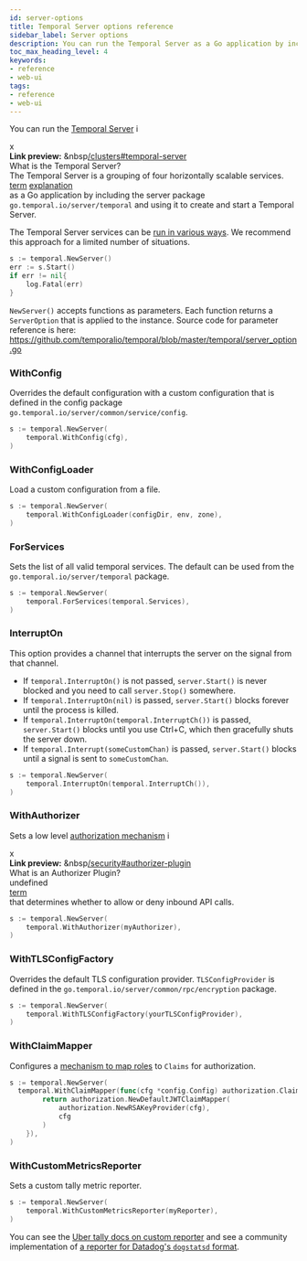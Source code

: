 ```yaml
---
id: server-options
title: Temporal Server options reference
sidebar_label: Server options
description: You can run the Temporal Server as a Go application by including the server package `go.temporal.io/server/temporal` and using it to create and start a Temporal Server.
toc_max_heading_level: 4
keywords:
- reference
- web-ui
tags:
- reference
- web-ui
---
```


<!-- THIS FILE IS GENERATED. DO NOT EDIT THIS FILE DIRECTLY -->

You can run the [Temporal Server](/clusters#temporal-server) <span id="i-0ded6b92-779f-43cd-a62f-8c4877a9e9f8" class="clickable-i clickable-link-preview">i</span><div id="preview-modal-0ded6b92-779f-43cd-a62f-8c4877a9e9f8" class="preview-modal"><div class="modal-header"><div id="x-0ded6b92-779f-43cd-a62f-8c4877a9e9f8" class="clickable-x clickable-link-preview">x</div><b>Link preview:</b>&nbsp;&nbsp<a href="/clusters#temporal-server">/clusters#temporal-server</a></div><div class="preview-modal-title">What is the Temporal Server?</div><div class="preview-modal-description">The Temporal Server is a grouping of four horizontally scalable services.</div><div class="preview-modal-tags"><a class="preview-modal-tag" href="/tags/term">term</a> <a class="preview-modal-tag" href="/tags/explanation">explanation</a></div></div> as a Go application by including the server package `go.temporal.io/server/temporal` and using it to create and start a Temporal Server.

The Temporal Server services can be [run in various ways](/kb/all-the-ways-to-run-a-cluster).
We recommend this approach for a limited number of situations.

```go
s := temporal.NewServer()
err := s.Start()
if err != nil{
	log.Fatal(err)
}
```

`NewServer()` accepts functions as parameters.
Each function returns a `ServerOption` that is applied to the instance.
Source code for parameter reference is here: https://github.com/temporalio/temporal/blob/master/temporal/server_option.go

### WithConfig

Overrides the default configuration with a custom configuration that is defined in the config package `go.temporal.io/server/common/service/config`.

```go
s := temporal.NewServer(
	temporal.WithConfig(cfg),
)
```

### WithConfigLoader

Load a custom configuration from a file.

```go
s := temporal.NewServer(
	temporal.WithConfigLoader(configDir, env, zone),
)
```

### ForServices

Sets the list of all valid temporal services.
The default can be used from the `go.temporal.io/server/temporal` package.

```go
s := temporal.NewServer(
	temporal.ForServices(temporal.Services),
)
```

### InterruptOn

This option provides a channel that interrupts the server on the signal from that channel.

- If `temporal.InterruptOn()` is not passed, `server.Start()` is never blocked and you need to call `server.Stop()` somewhere.
- If `temporal.InterruptOn(nil)` is passed, `server.Start()` blocks forever until the process is killed.
- If `temporal.InterruptOn(temporal.InterruptCh())` is passed, `server.Start()` blocks until you use Ctrl+C, which then gracefully shuts the server down.
- If `temporal.Interrupt(someCustomChan)` is passed, `server.Start()` blocks until a signal is sent to `someCustomChan`.

```go
s := temporal.NewServer(
	temporal.InterruptOn(temporal.InterruptCh()),
)
```

### WithAuthorizer

Sets a low level [authorization mechanism](/security#authorizer-plugin) <span id="i-a94bbbfb-4450-41e8-b840-184471bf6736" class="clickable-i clickable-link-preview">i</span><div id="preview-modal-a94bbbfb-4450-41e8-b840-184471bf6736" class="preview-modal"><div class="modal-header"><div id="x-a94bbbfb-4450-41e8-b840-184471bf6736" class="clickable-x clickable-link-preview">x</div><b>Link preview:</b>&nbsp;&nbsp<a href="/security#authorizer-plugin">/security#authorizer-plugin</a></div><div class="preview-modal-title">What is an Authorizer Plugin?</div><div class="preview-modal-description">undefined</div><div class="preview-modal-tags"><a class="preview-modal-tag" href="/tags/term">term</a></div></div> that determines whether to allow or deny inbound API calls.

```go
s := temporal.NewServer(
	temporal.WithAuthorizer(myAuthorizer),
)
```

### WithTLSConfigFactory

Overrides the default TLS configuration provider.
`TLSConfigProvider` is defined in the `go.temporal.io/server/common/rpc/encryption` package.

```go
s := temporal.NewServer(
	temporal.WithTLSConfigFactory(yourTLSConfigProvider),
)
```

### WithClaimMapper

Configures a [mechanism to map roles](/security/#claimmapper-plugin-interface) to `Claims` for authorization.

```go
s := temporal.NewServer(
  temporal.WithClaimMapper(func(cfg *config.Config) authorization.ClaimMapper {
		return authorization.NewDefaultJWTClaimMapper(
			authorization.NewRSAKeyProvider(cfg),
			cfg
		)
	}),
)
```

### WithCustomMetricsReporter

Sets a custom tally metric reporter.

```go
s := temporal.NewServer(
	temporal.WithCustomMetricsReporter(myReporter),
)
```

You can see the [Uber tally docs on custom reporter](https://github.com/uber-go/tally#report-your-metrics) and see a community implementation of [a reporter for Datadog's `dogstatsd` format](https://github.com/temporalio/temporal/pull/998#issuecomment-857884983).

